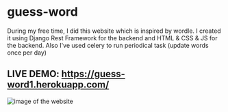 # guess-word
During my free time, I did this website which is inspired by wordle.
I created it using Django Rest Framework for the backend and HTML & CSS & JS for the backend.
Also I've used celery to run periodical task (update words once per day)


## LIVE DEMO: https://guess-word1.herokuapp.com/
![image of the website](https://user-images.githubusercontent.com/83918638/159071209-dc59c4ee-f452-432e-b93f-ade46cba7902.png)
